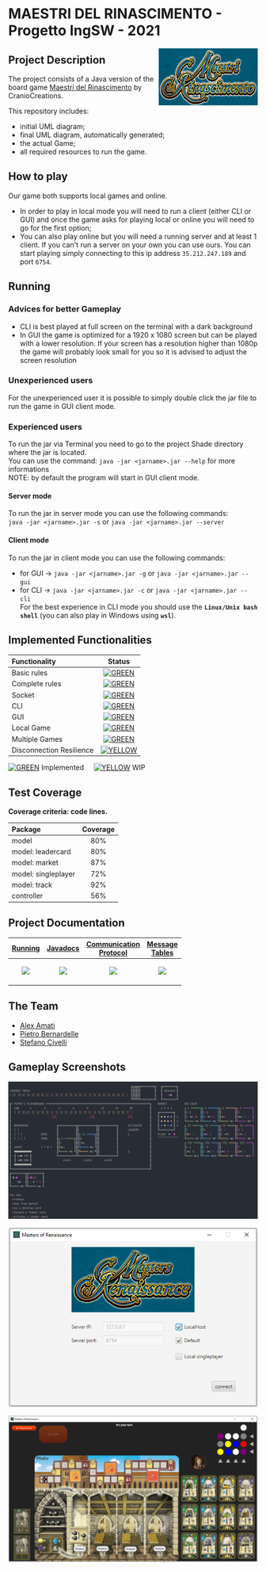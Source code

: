 # MAESTRI DEL RINASCIMENTO - Progetto IngSW - 2021
<img src="https://github.com/Stefano-Civelli/ingswAM2021-Bernardelle-Civelli-Amati/blob/main/WikiResources/Maestri_Logo.PNG" width=200px height=115 px align="right" />

## Project Description
The project consists of a Java version of the board game [Maestri del Rinascimento](https://www.craniocreations.it/prodotto/masters-of-renaissance/) by CranioCreations.

This repository includes:
* initial UML diagram;
* final UML diagram, automatically generated;
* the actual Game;
* all required resources to run the game.

## How to play
Our game both supports local games and online.

- In order to play in local mode you will need to run a client (either CLI or GUI) and once the game asks for playing local or online you will need to go for the first option; <br>
- You can also play online but you will need a running server and at least 1 client. 
If you can't run a server on your own you can use ours. You can start playing simply connecting to this ip address `35.212.247.189` and port `6754`.


## Running

### Advices for better Gameplay

- CLI is best played at full screen on the terminal with a dark background
- In GUI the game is optimized for a 1920 x 1080 screen but can be played with a lower resolution. If your screen has a resolution higher than 1080p the game will probably look small for you so it is advised to adjust the screen resolution  

### Unexperienced users
For the unexperienced user it is possible to simply double click the jar file to run the game in GUI client mode.

### Experienced users
To run the jar via Terminal you need to go to the project Shade directory where the jar is located.<br>
You can use the command: `java -jar <jarname>.jar --help` for more informations <br>
NOTE: by default the program will start in GUI client mode. 
#### Server mode
To run the jar in server mode you can use the following commands: <br>
`java -jar <jarname>.jar -s` or  `java -jar <jarname>.jar --server`

#### Client mode
To run the jar in client mode you can use the following commands: <br>
- for GUI -> `java -jar <jarname>.jar -g` or `java -jar <jarname>.jar --gui`
- for CLI -> `java -jar <jarname>.jar -c` or `java -jar <jarname>.jar --cli`<br>
For the best experience in CLI mode you should use the **`Linux/Unix bash shell`** (you can also play in Windows using **`wsl`**). 

## Implemented Functionalities
| Functionality | Status |
|:-----------------------|:------------------------------------:|
| Basic rules |[![GREEN](https://via.placeholder.com/15/00f000/00f000)](#)|
| Complete rules | [![GREEN](https://via.placeholder.com/15/00f000/00f000)](#) |
| Socket | [![GREEN](https://via.placeholder.com/15/00f000/00f000)](#) |
| CLI | [![GREEN](https://via.placeholder.com/15/00f000/00f000)](#) |
| GUI | [![GREEN](https://via.placeholder.com/15/00f000/00f000)](#) |
| Local Game | [![GREEN](https://via.placeholder.com/15/00f000/00f000)](#)|
| Multiple Games | [![GREEN](https://via.placeholder.com/15/00f000/00f000)](#)|
| Disconnection Resilience | [![YELLOW](https://via.placeholder.com/15/ffdd00/ffdd00)](#)|

[![GREEN](https://via.placeholder.com/15/00f000/00f000)](#) Implemented &nbsp;&nbsp;&nbsp;
[![YELLOW](https://via.placeholder.com/15/ffdd00/ffdd00)](#) WIP
<!--
[![RED](http://placehold.it/15/f03c15/f03c15)](#)
[![YELLOW](http://placehold.it/15/ffdd00/ffdd00)](#)
[![GREEN](http://placehold.it/15/44bb44/44bb44)](#)
-->

## Test Coverage

**Coverage criteria: code lines.**

| Package | Coverage |
|:-----------------------|:------------------:|
| model | 80% |
| model: leadercard | 80% | 
| model: market | 87% | 
| model: singleplayer | 72% | 
| model: track | 92% | 
| controller | 56% | 




## Project Documentation
| **[Running][running-link]**  | **[Javadocs][javadocs]** | **[Communication<br>Protocol][communicationProtocol-link]** | **[Message<br>Tables][messageTable-link]** 
|-------------------------------------|-------------------------------------|-------------------------------------|-------------------------------------|
| [<p align="center"> <img src="https://user-images.githubusercontent.com/62955439/123870984-63736b00-d933-11eb-92ed-ad35f055eaa7.png" width="55px"> </p>][running-link] | [<p align="center"> <img src="https://user-images.githubusercontent.com/62955439/123876084-0d0a2a80-d93b-11eb-81a3-d3fd39ef1bf6.png" width="90px"> </p>][javadocs] | [<p align="center"> <img src="https://user-images.githubusercontent.com/62955439/123874920-227e5500-d939-11eb-9ecb-abcfb76a7625.png" width="80px"> </p>][communicationProtocol-link] | [<p align="center"> <img src="https://user-images.githubusercontent.com/62955439/124323401-8e52fe80-db81-11eb-975a-e3d04881570d.png" width="80px"> </p>][messageTable-link]

## The Team
* [Alex Amati](https://github.com/axelitama)
* [Pietro Bernardelle](https://github.com/PietroBernardelle)
* [Stefano Civelli](https://github.com/Stefano-Civelli)

## Gameplay Screenshots

<img src="https://github.com/Stefano-Civelli/ingswAM2021-Bernardelle-Civelli-Amati/blob/main/WikiResources/CLI_Screenshot.PNG" align="center" />
<br><br>
<img src="https://github.com/Stefano-Civelli/ingswAM2021-Bernardelle-Civelli-Amati/blob/main/WikiResources/GUI_screenshot1.PNG" align="center" />
<br><br>
<img src="https://github.com/Stefano-Civelli/ingswAM2021-Bernardelle-Civelli-Amati/blob/main/WikiResources/GUI_Screenshot2.PNG" align="center" />
<br><br>




[communicationProtocol-link]: https://github.com/Stefano-Civelli/ingswAM2021-Bernardelle-Civelli-Amati/wiki/Communication+Protocol
[javadocs]: https://stefano-civelli.github.io/MasterOfReinassance_JavaDoc/
[running-link]: https://github.com/Stefano-Civelli/ingswAM2021-Bernardelle-Civelli-Amati/wiki/Running
[messageTable-link]: https://github.com/Stefano-Civelli/ingswAM2021-Bernardelle-Civelli-Amati/wiki/Message+Tables
